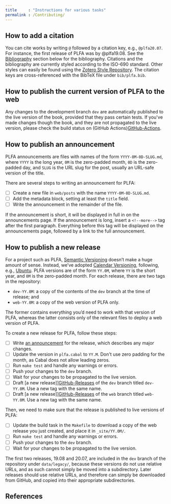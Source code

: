 ```yaml
---
title     : "Instructions for various tasks"
permalink : /Contributing/
---
```


## How to add a citation

You can cite works by writing `@` followed by a citation key, e.g., `@plfa20.07`. For instance, the first release of PLFA was by @plfa19.08. See the [Bibliography](#bibliography) section below for the bibliography. Citations and the bibliography are currently styled according to the ISO-690 standard. Other styles can easily be found using the [Zotero Style Repository][Zotero]. The citation keys are cross-referenced with the BibTeX file under `bib/plfa.bib`.


## How to publish the current version of PLFA to the web

Any changes to the development branch `dev` are automatically published to the live version of the book, provided that they pass certain tests. If you've made changes though the book, and they are not propagated to the live version, please check the build status on (GitHub Actions)[GitHub-Actions].


## How to publish an announcement

PLFA announcements are files with names of the form `YYYY-0M-0D-SLUG.md`, where `YYYY` is the long year, `0M` is the zero-padded month, `0D` is the zero-padded day, and `SLUG` is the URL slug for the post, usually an URL-safe version of the title.

There are several steps to writing an announcement for PLFA:

- [ ] Create a new file in `web/posts` with the name `YYYY-0M-0D-SLUG.md`.
- [ ] Add the metadata block, setting at least the `title` field.
- [ ] Write the announcement in the remainder of the file.

If the announcement is short, it will be displayed in full in on the announcements page. If the announcement is long, insert a `<!--more-->` tag after the first paragraph. Everything before this tag will be displayed on the announcements page, followed by a link to the full announcement.


## How to publish a new release

For a project such as PLFA, [Semantic Versioning][SemVer] doesn’t make a huge amount of sense. Instead, we’ve adopted [Calendar Versioning][CalVer], following, e.g., [Ubuntu][Ubuntu]. PLFA versions are of the form `YY.0M`, where `YY` is the short year, and `0M` is the zero-padded month. For each release, there are two tags in the repository:

- `dev-YY.0M`: a copy of the contents of the `dev` branch at the time of release; and
- `web-YY.0M`: a copy of the web version of PLFA only.

The former contains everything you’d need to work with that version of PLFA, whereas the latter consists only of the relevant files to deploy a web version of PLFA.

To create a new release for PLFA, follow these steps:

- [ ] Write [an announcement](#how-to-publish-an-announcement) for the release,
      which describes any major changes.
- [ ] Update the version in `plfa.cabal` to `YY.M`.
      Don't use zero padding for the month, as Cabal does not allow leading zeros.
- [ ] Run `make test` and handle any warnings or errors.
- [ ] Push your changes to the `dev` branch.
- [ ] Wait for your changes to be propagated to the live version.
- [ ] Draft [a new release]][GitHub-Releases] of the `dev` branch titled `dev-YY.0M`.
      Use a new tag with the same name.
- [ ] Draft [a new release]][GitHub-Releases] of the `web` branch titled `web-YY.0M`.
      Use a new tag with the same name.

Then, we need to make sure that the release is published to live versions of PLFA:

- [ ] Update the build task in the `Makefile` to download a copy of
      the web release you just created, and place it in `_site/YY.0M/`.
- [ ] Run `make test` and handle any warnings or errors.
- [ ] Push your changes to the `dev` branch.
- [ ] Wait for your changes to be propagated to the live version.

The first two releases, 19.08 and 20.07, are included in the `dev` branch of the repository under `data/legacy/`, because these versions do not use relative URLs, and as such cannot simply be moved into a subdirectory. Later releases should use relative URLs, and therefore can simply be downloaded from GitHub, and copied into their appropriate subdirectories.

## References

[SemVer]: https://semver.org/
[CalVer]: https://calver.org
[Ubuntu]: https://www.ubuntu.com
[Zotero]: https://www.zotero.org/styles
[GitHub-Actions]: https://github.com/plfa/plfa.github.io/actions
[GitHub-Releases]: https://github.com/plfa/plfa.github.io/releases
